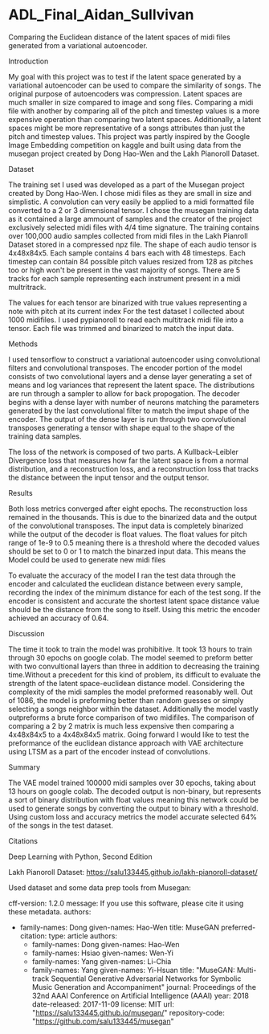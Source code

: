 # ADL_Final_Aidan_Sullvivan
Comparing the Euclidean distance of the latent spaces of midi files generated from a variational autoencoder.


Introduction

My goal with this project was to test if the latent space generated by a variational autoencoder can be used to compare the similarity of songs. The original purpose of autoencoders was compression. Latent spaces are much smaller in size compared to image and song files. Comparing a midi file with another by comparing all of the pitch and timestep values is a more expensive operation than comparing two latent spaces. Additionally, a latent spaces might be more representative of a songs attributes than just the pitch and timestep values. This project was partly inspired by the Google Image Embedding competition on kaggle and built using data from the musegan project created by Dong Hao-Wen and the Lakh Pianoroll Dataset. 

Dataset

The training set I used was developed as a part of the Musegan project created by Dong Hao-Wen. I chose midi files as they are small in size and simplistic. A convolution can very easily be applied to a midi formatted file converted to a 2 or 3 dimensional tensor. I chose the musegan training data as it contained a large ammount of samples and the creator of the project exclusively selected midi files with 4/4 time signature. The training contains over 100,000 audio samples collected from midi files in the Lakh Pianroll Dataset stored in a compressed npz file. The shape of each audio tensor is 4x48x84x5. Each sample contains 4 bars each with 48 timesteps. Each timestep can contain 84 possible pitch values resized from 128 as pitches too or high won't be present in the vast majority of songs. There are 5 tracks for each sample representing each instrument present in a midi multritrack. 

The values for each tensor are binarized with true values representing a note with pitch at its current index For the test dataset I collected about 1000 midifiles. I used pypianoroll to read each multitrack midi file into a tensor. Each file was trimmed and binarized to match the input data.  

Methods

I used tensorflow to construct a variational autoencoder using convolutional filters and convolutional transposes. The encoder portion of the model consists of two convolutional layers and a dense layer generating a set of means and log variances that represent the  latent space. The distributions are run through a sampler to allow for back propogation. The decoder begins with a dense layer with number of neurons matching the parameters generated by the last convolutional filter to match the imput shape of the encoder. The output of the dense layer is run through two convolutional transposes generating a tensor with shape equal to the shape of the training data samples. 


The loss of the network is composed of two parts. A Kullback–Leibler Divergence loss that measures how far the latent space is from a normal distribution, and a reconstruction loss, and a reconstruction loss that tracks the distance between the input tensor and the output tensor.



Results

Both loss metrics converged after eight epochs. The reconstruction loss remained in the thousands. This is due to the binarized data and the output of the convolutional transposes. The input data is completely binarized while the output of the decoder is float values. The float values for pitch range of 1e-9 to 0.5 meaning there is a threshold where the decoded values should be set to 0 or 1 to match the binarzed input data. This means the Model could be used to generate new midi files

To evaluate the accuracy of the model I ran the test data through the encoder and calculated the euclidean distance between every sample, recording the index of the minimum distance for each of the test song. If the encoder is consistent and accurate the shortest latent space distance value should be the distance from the song to itself. Using this metric the encoder achieved an accuracy of 0.64. 

Discussion

The time it took to train the model was prohibitive. It took 13 hours to train through 30 epochs on google colab. The model seemed to preform better with two convultional layers than three in addition to decreasing the training time.Without a precedent for this kind of problem, its difficult to evaluate the strength of the latent space-euclidean distance model. Considering the complexity of the midi samples the model preformed reasonably well. Out of 1086, the model is preforming better than random guesses or simply selecting a songs neighbor within the dataset. Additionally the model vastly outpreforms a brute force comparison of two midifiles. The comparison of comparing a 2 by 2 matrix is much less expensive then comparing a 4x48x84x5 to a 4x48x84x5 matrix.  Going forward I would like to test the preformance of the euclidean distance approach with VAE architecture using LTSM as a part of the encoder instead of convolutions. 

Summary

The VAE model trained 100000 midi samples over 30 epochs, taking about 13 hours on google colab. The decoded output is non-binary, but represents a sort of binary distribution with float values meaning this network could be used to generate songs by converting the output to binary with a threshold. Using custom loss and accuracy metrics the model accurate selected 64% of the songs in the test dataset. 


Citations 

Deep Learning with Python, Second Edition

Lakh Pianoroll Dataset: https://salu133445.github.io/lakh-pianoroll-dataset/

Used dataset and some data prep tools from Musegan:

cff-version: 1.2.0
message: If you use this software, please cite it using these metadata.
authors:
  - family-names: Dong
    given-names: Hao-Wen
title: MuseGAN
preferred-citation:
  type: article
  authors:
    - family-names: Dong
      given-names: Hao-Wen
    - family-names: Hsiao
      given-names: Wen-Yi
    - family-names: Yang
      given-names: Li-Chia
    - family-names: Yang
      given-names: Yi-Hsuan
  title: "MuseGAN: Multi-track Sequential Generative Adversarial Networks for Symbolic Music Generation and Accompaniment"
  journal: Proceedings of the 32nd AAAI Conference on Artificial Intelligence (AAAI)
  year: 2018
date-released: 2017-11-09
license: MIT
url: "https://salu133445.github.io/musegan/"
repository-code: "https://github.com/salu133445/musegan"
